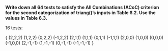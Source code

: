 **Write down all 64 tests to satisfy the All Combinations (ACoC) criterion for the second
categorization of triang()’s inputs in Table 6.2. Use the values in Table 6.3.**

16 tests:

{ (2,2,2)     (1,2,2)     (0,2,2)     (-1,2,2)
(2,1,1)     (1,1,1)     (0,1,1)     (-1,1,1)
(2,0,0)     (1,0,0)     (0,0,0)     (-1,0,0)
(2,-1,-1)   (1,-1,-1)   (0,-1,-1)   (-1,-1,-1) }
